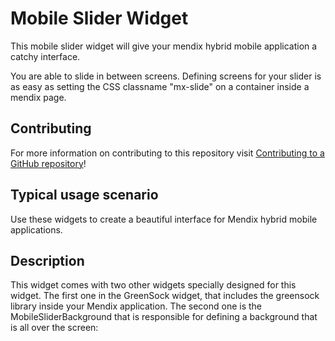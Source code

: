 # Mobile Slider Widget 

This mobile slider widget will give your mendix hybrid mobile application a catchy interface.

You are able to slide in between screens.
Defining screens for your slider is as easy as setting the CSS classname "mx-slide" on a container inside a mendix page.

## Contributing

For more information on contributing to this repository visit [Contributing to a GitHub repository](https://world.mendix.com/display/howto50/Contributing+to+a+GitHub+repository)!

## Typical usage scenario

Use these widgets to create a beautiful interface for Mendix hybrid mobile applications.
 
## Description

This widget comes with two other widgets specially designed for this widget.
The first one in the GreenSock widget, that includes the greensock library inside your Mendix application.
The second one is the MobileSliderBackground that is responsible for defining a background that is all over the screen:


